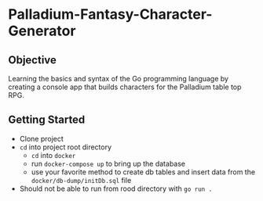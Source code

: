 # Palladium-Fantasy-Character-Generator
## Objective
Learning the basics and syntax of the Go programming language by creating a console app that builds characters for the Palladium table top RPG. 

## Getting Started
* Clone project
* `cd` into project root directory
  * `cd` into `docker`
  * run `docker-compose up` to bring up the database
  * use your favorite method to create db tables and insert data from the `docker/db-dump/initDb.sql` file
* Should not be able to run from rood directory with `go run .`